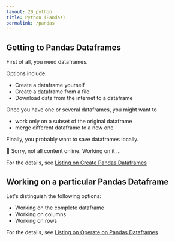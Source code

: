 ```yaml
---
layout: 20_python
title: Python (Pandas)
permalink: /pandas
---
```


## Getting to Pandas Dataframes

First of all, you need dataframes.

Options include:
- Create a dataframe yourself
- Create a dataframe from a file
- Download data from the internet to a dataframe

Once you have one or several dataframes, you might want to
- work only on a subset of the original dataframe
- merge different dataframe to a new one

Finally, you probably want to save dataframes locally.

:construction: Sorry, not all content online. Working on it ... 


For the details, see [Listing on Create Pandas Dataframes](listing_pandas)


## Working on a particular Pandas Dataframe

Let's distinguish the following options:
- Working on the complete dataframe
- Working on columns
- Working on rows

For the details, see [Listing on Operate on Pandas Dataframes](listing_pandas_operate)
